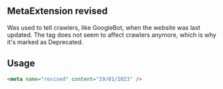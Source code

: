 ## MetaExtension revised

Was used to tell crawlers, like GoogleBot, when the website was last updated. The tag does not seem to affect crawlers anymore, which is why it's marked as <span class="badge bg-secondary">Deprecated</span>.

## Usage

````html
<meta name="revised" content="19/01/2023" />
````
